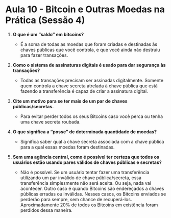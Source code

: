 # Aula 10 - Bitcoin e Outras Moedas na Prática (Sessão 4)

1. **O que é um “saldo” em bitcoins?**
   - É a soma de todas as moedas que foram criadas e destinadas às chaves públicas que você controla, e que você ainda não destruiu para fazer transações.

2. **Como o sistema de assinaturas digitais é usado para dar segurança às transações?**
   - Todas as transações precisam ser assinadas digitalmente. Somente quem controla a chave secreta atrelada à chave pública que está fazendo a transferência é capaz de criar a assinatura digital.

3. **Cite um motivo para se ter mais de um par de chaves públicas/secretas.**
   - Para evitar perder todos os seus Bitcoins caso você perca ou tenha uma chave secreta roubada.

4. **O que significa a “posse” de determinada quantidade de moedas?**
   - Significa saber qual a chave secreta associada com a chave pública para a qual essas moedas foram destinadas.

5. **Sem uma agência central, como é possível ter certeza que todos os usuários estão usando pares válidos de chaves públicas e secretas?**
   - Não é possível. Se um usuário tentar fazer uma transferência utilizando um par inválido de chave pública/secreta, essa transferência simplesmente não será aceita. Ou seja, nada vai acontecer. Outro caso é quando Bitcoins são endereçados a chaves públicas erradas ou inválidas. Nesses casos, os Bitcoins enviados se perderão para sempre, sem chance de recuperá-los. Aproximadamente 20% de todos os Bitcoins em existência foram perdidos dessa maneira.
